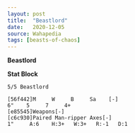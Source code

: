 ```yaml
---
layout: post
title:  "Beastlord"
date:   2020-12-05
source: Wahapedia
tags: [beasts-of-chaos]
---
```


**Beastlord**

**Stat Block**
```
5/5 Beastlord
```

```
[56f442]M     W     B     Sa    [-]
6"    5     7     4+    
[e85545]Weapons[-]
[c6c930]Paired Man-ripper Axes[-]
1"     A:6    H:3+   W:3+   R:-1   D:1   
```


